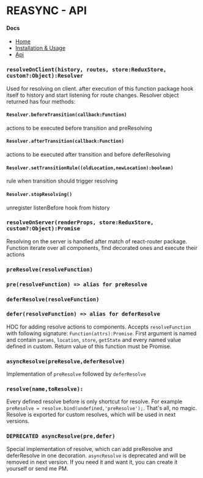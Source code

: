 # REASYNC - API

#### Docs

- [Home](https://github.com/svrcekmichal/reasync)
- [Installation & Usage](https://github.com/svrcekmichal/reasync/blob/master/docs/USAGE.md)
- [Api](https://github.com/svrcekmichal/reasync/blob/master/docs/API.md)

### `resolveOnClient(history, routes, store:ReduxStore, custom?:Object):Resolver`

Used for resolving on client. after execution of this function package hook itself to history
and start listening for route changes. Resolver object returned has four methods:

#### `Resolver.beforeTransition(callback:Function)`

actions to be executed before transition and preResolving

#### `Resolver.afterTransition(callback:Function)`

actions to be executed after transition and before deferResolving

#### `Resolver.setTransitionRule((oldLocation,newLocation):boolean)`

rule when transition should trigger resolving

#### `Resolver.stopResolving()`

unregister listenBefore hook from history

### `resolveOnServer(renderProps, store:ReduxStore, custom?:Object):Promise`

Resolving on the server is handled after match of react-router package. Function iterate over all components,
find decorated ones and execute their actions

### `preResolve(resolveFunction)`
### `pre(resolveFunction) => alias for preResolve`
### `deferResolve(resolveFunction)`
### `defer(resolveFunction) => alias for deferResolve`

HOC for adding resolve actions to components. Accepts `resolveFunction` with following signature: `Function(attrs):Promise`.
 First argument is named and contain `params`, `location`, `store`, `getState` and every named value defined in custom.
 Return value of this function must be Promise.

### `asyncResolve(preResolve,deferResolve)`

Implementation of `preResolve` followed by `deferResolve`

### `resolve(name,toResolve):` 

Every defined resolve before is only shortcut for resolve. For example `preResolve = resolve.bind(undefined,'preResolve');`.
That's all, no magic. Resolve is exported for custom resolves, which will be used in next versions.

### `DEPRECATED asyncResolve(pre,defer)`

Special implementation of resolve, which can add preResolve and deferResolve in one decoration. `asyncResolve` is deprecated and will be
removed in next version. If you need it and want it, you can create it yourself or send me PM.
